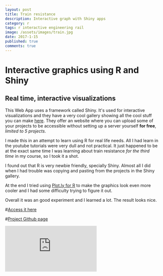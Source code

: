 ```yaml
---
layout: post
title: Train resistance
description: Interactive graph with Shiny apps
category: r
tags: r interactive engineering rail
image: /assets/images/train.jpg
date: 2017-1-15
published: true
comments: true
---
```


# Interactive graphics using R and Shiny

## Real time, interactive visualizations

This Web App uses a framework called Shiny. It's used for interactive visualizations and they have a very cool gallery showing all the cool stuff you can make [here][67d95b33]. They offer an website where you can upload some of your projects to be accessible without setting up a server yourself **for free**, *limited to 5 projects*.

I made this in an attempt to learn using R for real life needs. All I had learn in the youtube tutorials were very dull and not practical. It just happened to be at the exact same time I was learning about train resistance *for the third time* in my course, so I took it a shot.

I found out that R is very newbie friendly, specially Shiny. Almost all I did when I had trouble was copying and pasting from the projects in the Shiny gallery.

At the end I tried using [Plot.ly for R](https://plot.ly) to make the graphics look even more cooler and I had some difficulty trying to figure it out.

Overall it was an good experiment and I learned a lot. The result looks nice.

  [67d95b33]: https://shiny.rstudio.com/gallery/ "shiny gallery"

#[Access it here](https://yuribecker.shinyapps.io/ResistenciaFerroviaria/)

#[Project Github page](https://github.com/bolokoz/resistenciaRodoviaria)

<iframe src="https://yuribecker.shinyapps.io/ResistenciaFerroviaria/" style="border: none;"></iframe>
